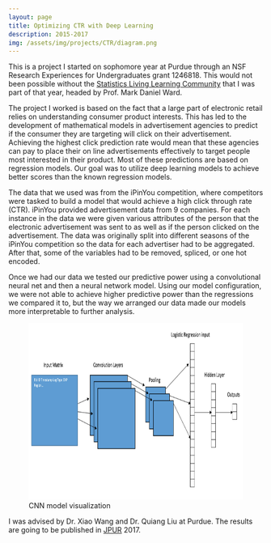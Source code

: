 ```yaml
---
layout: page
title: Optimizing CTR with Deep Learning
description: 2015-2017
img: /assets/img/projects/CTR/diagram.png
---
```


This is a project I started on sophomore year at Purdue through an NSF Research Experiences for Undergraduates grant 1246818. This would not been possible without the [Statistics Living Learning Community](http://llc.stat.purdue.edu) that I was part of that year, headed by Prof. Mark Daniel Ward.

The project I worked is based on the fact that a large part of electronic retail relies on understanding consumer product interests. This has led to the development of mathematical models in advertisement agencies to predict if the consumer they are targeting will click on their advertisement. Achieving the highest click prediction rate would mean that these agencies can pay to place their on line advertisements effectively to target people most interested in their product. Most of these predictions are based on regression models. Our goal was to utilize deep learning models to achieve better scores than the known regression models.

The data that we used was from the iPinYou competition, where competitors were tasked to build a model that would achieve a high click through rate (CTR). iPinYou provided advertisement data from 9 companies. For each instance in the data we were given various attributes of the person that the electronic advertisement was sent to as well as if the person clicked on the advertisement. The data was originally split into different seasons of the iPinYou competition so the data for each advertiser had to be aggregated. After that, some of the variables had to be removed, spliced, or one hot encoded. 

Once we had our data we tested our predictive power using a convolutional neural net and then a neural network model. Using our model configuration, we were not able to achieve higher predictive power than the regressions we compared it to, but the way we arranged our data made our models more interpretable to further analysis.

<figure>
    <img src="/assets/img/projects/CTR/diagram.png" style="width:700px;height:350px;">
    <figcaption>CNN model visualization</figcaption>
</figure>

I was advised by Dr. Xiao Wang and Dr. Quiang Liu at Purdue. The results are going to be published in [JPUR](http://docs.lib.purdue.edu/jpur/) 2017.